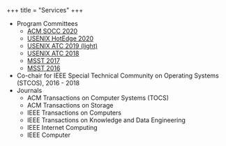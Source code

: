 +++
title = "Services"
+++


* Program Committees
  * [ACM SOCC 2020][socc2020]
  * [USENIX HotEdge 2020][hotedge2020]
  * [USENIX ATC 2019 (light)][atc19]
  * [USENIX ATC 2018][atc18]
  * [MSST 2017][msst17]
  * [MSST 2016][msst16]
* Co-chair for IEEE Special Technical Community on Operating Systems (STCOS), 2016 - 2018
* Journals
  * ACM Transactions on Computer Systems (TOCS)
  * ACM Transactions on Storage
  * IEEE Transactions on Computers  
  * IEEE Transactions on Knowledge and Data Engineering  
  * IEEE Internet Computing  
  * IEEE Computer

[socc2020]: https://acmsocc.github.io/2020/
[hotedge2020]: https://www.usenix.org/conference/hotedge20
[sddcs2018]: https://sddcs.github.io/2018/sddcs2018.html
[atc18]: https://www.usenix.org/conference/atc18
[atc19]: https://www.usenix.org/conference/atc19
[msst17]: http://storageconference.us/2017/
[msst16]: http://storageconference.us/2016/
